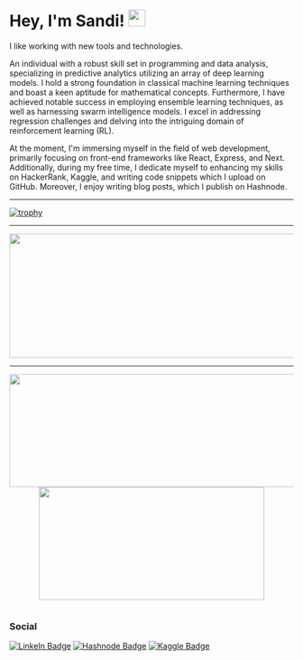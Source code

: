 # Hey, I'm Sandi! <img src="https://raw.githubusercontent.com/MartinHeinz/MartinHeinz/master/wave.gif" width="30px">

I like working with new tools and technologies.

An individual with a robust skill set in programming and data analysis, specializing in predictive analytics utilizing an array of deep learning models. I hold a strong foundation in classical machine learning techniques and boast a keen aptitude for mathematical concepts. Furthermore, I have achieved notable success in employing ensemble learning techniques, as well as harnessing swarm intelligence models. I excel in addressing regression challenges and delving into the intriguing domain of reinforcement learning (RL).

At the moment, I'm immersing myself in the field of web development, primarily focusing on front-end frameworks like React, Express, and Next. Additionally, during my free time, I dedicate myself to enhancing my skills on HackerRank, Kaggle, and writing code snippets which I upload on GitHub. Moreover, I enjoy writing blog posts, which I publish on Hashnode.

---

[![trophy](https://github-profile-trophy.vercel.app/?username=sandiindika&title=Experience,Stars,Followers,Commits,Repositories,MultipleLang,PullRequest,Issues&theme=onedark)](https://github.com/ryo-ma/github-profile-trophy)

---

<p align="center">
  <img width="800" height="220" src="https://streak-stats.demolab.com?user=sandiindika&theme=highcontrast&hide_border=true&border_radius=5&card_width=800">
</p>

---

<p align="center">
  <img width="600" height="200" src="https://github-readme-stats.vercel.app/api?username=sandiindika&show_icons=true&theme=vision-friendly-dark">
  <img width="400" height="200" src="https://github-readme-stats.vercel.app/api/top-langs/?username=sandiindika&size_weight=0.1&count_weight=0.9&layout=compact&card_width=350&theme=vision-friendly-dark">
</p>

<div id="header" align="center">
  <img src="https://komarev.com/ghpvc/?username=sandiindika&style=for-the-badge&color=orange" alt=""/>
</div>

### Social

[![LinkeIn Badge](https://img.shields.io/badge/LinkedIn-blue?style=for-the-badge&logo=linkedin&logoColor=white)](https://www.linkedin.com/in/ndisan/)
[![Hashnode Badge](https://img.shields.io/badge/Hashnode-blue?style=for-the-badge&logo=hashnode&logoColor=white)](https://suryaeceran.hashnode.dev/)
[![Kaggle Badge](https://img.shields.io/badge/Kaggle-blue?style=for-the-badge&logo=kaggle&logoColor=white)](https://www.kaggle.com/ndisan)
